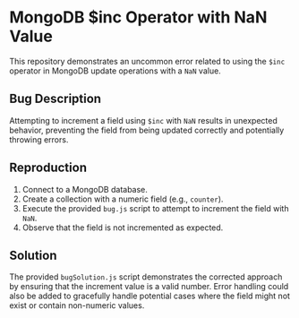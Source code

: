 # MongoDB $inc Operator with NaN Value
This repository demonstrates an uncommon error related to using the `$inc` operator in MongoDB update operations with a `NaN` value.

## Bug Description
Attempting to increment a field using `$inc` with `NaN` results in unexpected behavior, preventing the field from being updated correctly and potentially throwing errors.

## Reproduction
1. Connect to a MongoDB database.
2. Create a collection with a numeric field (e.g., `counter`).
3. Execute the provided `bug.js` script to attempt to increment the field with `NaN`.
4. Observe that the field is not incremented as expected.

## Solution
The provided `bugSolution.js` script demonstrates the corrected approach by ensuring that the increment value is a valid number.  Error handling could also be added to gracefully handle potential cases where the field might not exist or contain non-numeric values.